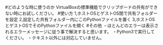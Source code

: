 #どのような時に使うのか
VirtualBoxの標準機能でクリップボードの共有ができない時にお試しください。
#使い方
1,ホストOSとゲストOS間で共有フォルダーを設定
2,設定した共有フォルダー内にこのPythonファイルを置く
3,ホストOSとゲストOSでそのPythonファイルを開く
#その他
・ほとんどのエラーは表示されるエラーメッセージに従う事で解決すると思います。
・Python3で実行してください。
・テキスト以外には対応していません。
